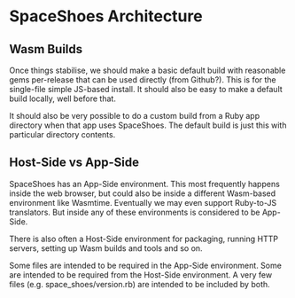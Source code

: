 # SpaceShoes Architecture

## Wasm Builds

Once things stabilise, we should make a basic default build with reasonable gems per-release that can be used directly (from Github?). This is for the single-file simple JS-based install. It should also be easy to make a default build locally, well before that.

It should also be very possible to do a custom build from a Ruby app directory when that app uses SpaceShoes. The default build is just this with particular directory contents.

## Host-Side vs App-Side

SpaceShoes has an App-Side environment. This most frequently happens inside the web browser, but could also be inside a different Wasm-based environment like Wasmtime. Eventually we may even support Ruby-to-JS translators. But inside any of these environments is considered to be App-Side.

There is also often a Host-Side environment for packaging, running HTTP servers, setting up Wasm builds and tools and so on.

Some files are intended to be required in the App-Side environment. Some are intended to be required from the Host-Side environment. A very few files (e.g. space_shoes/version.rb) are intended to be included by both.
